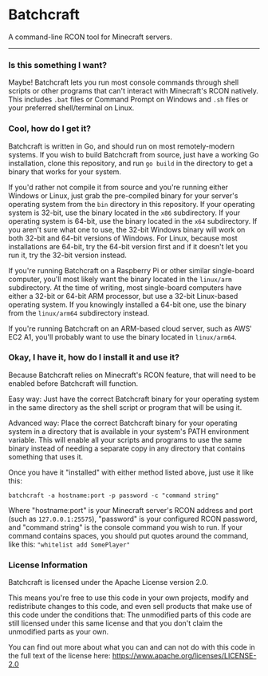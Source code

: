 # Batchcraft

A command-line RCON tool for Minecraft servers.

-----

### Is this something I want?
Maybe! Batchcraft lets you run most console commands through shell scripts or other programs that can't interact with Minecraft's RCON natively. This includes `.bat` files or Command Prompt on Windows and `.sh` files or your preferred shell/terminal on Linux.

### Cool, how do I get it?
Batchcraft is written in Go, and should run on most remotely-modern systems. If you wish to build Batchcraft from source, just have a working Go installation, clone this repository, and run `go build` in the directory to get a binary that works for your system.

If you'd rather not compile it from source and you're running either Windows or Linux, just grab the pre-compiled binary for your server's operating system from the `bin` directory in this repository.
If your operating system is 32-bit, use the binary located in the `x86` subdirectory. If your operating system is 64-bit, use the binary located in the `x64` subdirectory.
If you aren't sure what one to use, the 32-bit Windows binary will work on both 32-bit and 64-bit versions of Windows. For Linux, because most installations are 64-bit, try the 64-bit version first and if it doesn't let you run it, try the 32-bit version instead.

If you're running Batchcraft on a Raspberry Pi or other similar single-board computer, you'll most likely want the binary located in the `linux/arm` subdirectory. At the time of writing, most single-board computers have either a 32-bit or 64-bit ARM processor, but use a 32-bit Linux-based operating system. If you knowingly installed a 64-bit one, use the binary from the `linux/arm64` subdirectory instead.

If you're running Batchcraft on an ARM-based cloud server, such as AWS' EC2 A1, you'll probably want to use the binary located in `linux/arm64`.

### Okay, I have it, how do I install it and use it?
Because Batchcraft relies on Minecraft's RCON feature, that will need to be enabled before Batchcraft will function.

Easy way: Just have the correct Batchcraft binary for your operating system in the same directory as the shell script or program that will be using it.

Advanced way: Place the correct Batchcraft binary for your operating system in a directory that is available in your system's PATH environment variable. This will enable all your scripts and programs to use the same binary instead of needing a separate copy in any directory that contains something that uses it.

Once you have it "installed" with either method listed above, just use it like this:

`batchcraft -a hostname:port -p password -c "command string"`

Where "hostname:port" is your Minecraft server's RCON address and port (such as `127.0.0.1:25575`), "password" is your configured RCON password, and "command string" is the console command you wish to run. If your command contains spaces, you should put quotes around the command, like this: `"whitelist add SomePlayer"`

### License Information
Batchcraft is licensed under the Apache License version 2.0.

This means you're free to use this code in your own projects, modify and redistribute changes to this code, and even sell products that make use of this code under the conditions that: The unmodified parts of this code are still licensed under this same license and that you don't claim the unmodified parts as your own.

You can find out more about what you can and can not do with this code in the full text of the license here:
https://www.apache.org/licenses/LICENSE-2.0
